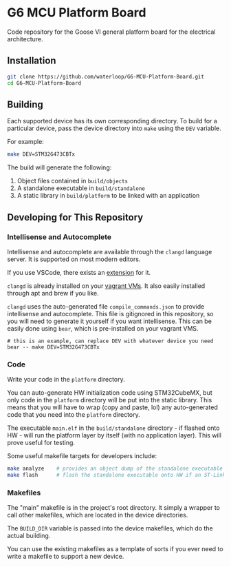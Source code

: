 # G6 MCU Platform Board

Code repository for the Goose VI general platform board for the electrical architecture.

## Installation

```bash
git clone https://github.com/waterloop/G6-MCU-Platform-Board.git
cd G6-MCU-Platform-Board
```

## Building

Each supported device has its own corresponding directory. To build for a particular device,
pass the device directory into `make` using the `DEV` variable.

For example:

```bash
make DEV=STM32G473CBTx
```

The build will generate the following:
1. Object files contained in `build/objects`
2. A standalone executable in `build/standalone`
3. A static library in `build/platform` to be linked with an application

## Developing for This Repository

### Intellisense and Autocomplete
Intellisense and autocomplete are available through the `clangd` language server. It is supported on
most modern editors.

If you use VSCode, there exists an
[extension](https://marketplace.visualstudio.com/items?itemName=llvm-vs-code-extensions.vscode-clangd)
for it.

`clangd` is already installed on your [vagrant VMs](https://github.com/waterloop/firmware-vagrant).
It also easily installed through apt and brew if you like.

`clangd` uses the auto-generated file `compile_commands.json` to provide intellisense and autocomplete.
This file is gitignored in this repository, so you will need to generate it yourself if you want
intellisense. This can be easily done using `bear`, which is pre-installed on your vagrant VMS.

```
# this is an example, can replace DEV with whatever device you need
bear -- make DEV=STM32G473CBTx
```

### Code

Write your code in the `platform` directory.

You can auto-generate HW initialization code using STM32CubeMX, but only code in the
`platform` directory will be put into the static library. This means that you will have
to wrap (copy and paste, lol) any auto-generated code that you need into the `platform`
directory.

The executable `main.elf` in the `build/standalone` directory - if flashed onto HW - will
run the platform layer by itself (with no application layer). This will prove useful for testing.

Some useful makefile targets for developers include:

```bash
make analyze    # provides an object dump of the standalone executable `main.elf`
make flash      # flash the standalone executable onto HW if an ST-Link programmer is connected
```

### Makefiles

The "main" makefile is in the project's root directory. It simply a wrapper to call other makefiles,
which are located in the device directories.

The `BUILD_DIR` variable is passed into the device makefiles, which do the actual building.

You can use the existing makefiles as a template of sorts if you ever need to write a makefile
to support a new device. 

